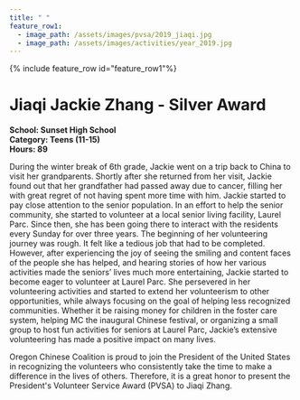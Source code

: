 ```yaml
---
title: " "
feature_row1:
  - image_path: /assets/images/pvsa/2019_jiaqi.jpg
  - image_path: /assets/images/activities/year_2019.jpg
---
```


{% include feature_row id="feature_row1"%}

# Jiaqi Jackie Zhang - Silver Award

**School: Sunset High School**  
**Category: Teens (11-15)**  
**Hours: 89**  

During the winter break of 6th grade, Jackie went on a trip back to China to visit her grandparents. Shortly after she returned from her visit, Jackie found out that her grandfather had passed away due to cancer, filling her with great regret of not having spent more time with him. Jackie started to pay close attention to the senior population. In an effort to help the senior community, she started to volunteer at a local senior living facility, Laurel Parc. Since then, she has been going there to interact with the residents every Sunday for over three years. The beginning of her volunteering journey was rough. It felt like a tedious job that had to be completed. However, after experiencing the joy of seeing the smiling and content faces of the people she has helped, and hearing stories of how her various activities made the seniors’ lives much more entertaining, Jackie started to become eager to volunteer at Laurel Parc. She persevered in her volunteering activities and started to extend her volunteerism to other opportunities, while always focusing on the goal of helping less recognized communities. Whether it be raising money for children in the foster care system, helping MC the inaugural Chinese festival, or organizing a small group to host fun activities for seniors at Laurel Parc, Jackie’s extensive volunteering has made a positive impact on many lives.

Oregon Chinese Coalition is proud to join the President of the United States in recognizing the volunteers who consistently take the time to make a difference in the lives of others. Therefore, it is a great honor to present the President's Volunteer Service Award (PVSA) to Jiaqi Zhang.

